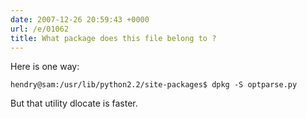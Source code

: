 ```yaml
---
date: 2007-12-26 20:59:43 +0000
url: /e/01062
title: What package does this file belong to ?
---
```


Here is one way:

	hendry@sam:/usr/lib/python2.2/site-packages$ dpkg -S optparse.py
But that utility dlocate is faster.
